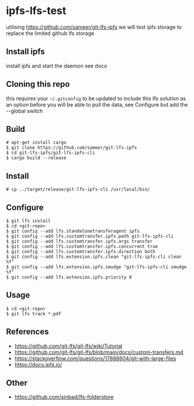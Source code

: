 # ipfs-lfs-test
utilising https://github.com/sameer/git-lfs-ipfs we will test ipfs storage to
replace the limited github lfs storage

## Install ipfs
install ipfs and start the daemon see doco

## Cloning this repo
this requires your ``` ~/.gitconfig ``` to be updated to include this lfs
solution as an option before you will be able to pull the data, see Configure
but add the --global switch

## Build

```
# apt-get install cargo
$ git clone https://github.com/sameer/git-lfs-ipfs
$ cd git-lfs-ipfs/git-lfs-ipfs-cli
$ cargo build --release
```
## Install
```
# cp ../target/release/git-lfs-ipfs-cli /usr/local/bin/

```

## Configure
```
$ git lfs install
$ cd <git-repo>
$ git config --add lfs.standalonetransferagent ipfs
$ git config --add lfs.customtransfer.ipfs.path git-lfs-ipfs-cli
$ git config --add lfs.customtransfer.ipfs.args transfer
$ git config --add lfs.customtransfer.ipfs.concurrent true
$ git config --add lfs.customtransfer.ipfs.direction both
$ git config --add lfs.extension.ipfs.clean "git-lfs-ipfs-cli clean %f"
$ git config --add lfs.extension.ipfs.smudge "git-lfs-ipfs-cli smudge %f"
$ git config --add lfs.extension.ipfs.priority 0

```

## Usage
```
$ cd <git-repo>
$ git lfs track *.pdf

```

## References
* https://github.com/git-lfs/git-lfs/wiki/Tutorial
* https://github.com/git-lfs/git-lfs/blob/main/docs/custom-transfers.md
* https://stackoverflow.com/questions/17888604/git-with-large-files
* https://docs.ipfs.io/


## Other
* https://github.com/sinbad/lfs-folderstore

